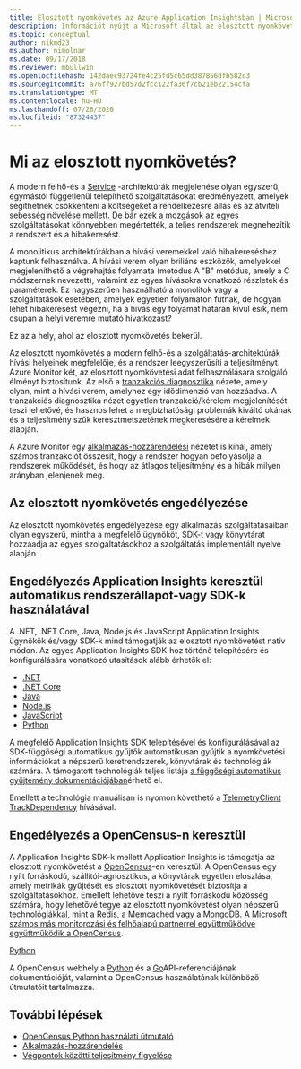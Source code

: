 ```yaml
---
title: Elosztott nyomkövetés az Azure Application Insightsban | Microsoft Docs
description: Információt nyújt a Microsoft által az elosztott nyomkövetés támogatásáról a OpenCensus-projektben partneri kapcsolaton keresztül
ms.topic: conceptual
author: nikmd23
ms.author: nimolnar
ms.date: 09/17/2018
ms.reviewer: mbullwin
ms.openlocfilehash: 142daec93724fe4c25fd5c65dd387856dfb582c3
ms.sourcegitcommit: a76ff927bd57d2fcc122fa36f7cb21eb22154cfa
ms.translationtype: MT
ms.contentlocale: hu-HU
ms.lasthandoff: 07/28/2020
ms.locfileid: "87324437"
---
```

# <a name="what-is-distributed-tracing"></a>Mi az elosztott nyomkövetés?

A modern felhő-és a [Service](https://azure.com/microservices) -architektúrák megjelenése olyan egyszerű, egymástól függetlenül telepíthető szolgáltatásokat eredményezett, amelyek segíthetnek csökkenteni a költségeket a rendelkezésre állás és az átviteli sebesség növelése mellett. De bár ezek a mozgások az egyes szolgáltatásokat könnyebben megértették, a teljes rendszerek megnehezítik a rendszert és a hibakeresést.

A monolitikus architektúrákban a hívási veremekkel való hibakereséshez kaptunk felhasználva. A hívási verem olyan briliáns eszközök, amelyekkel megjeleníthető a végrehajtás folyamata (metódus A "B" metódus, amely a C módszernek nevezett), valamint az egyes hívásokra vonatkozó részletek és paraméterek. Ez nagyszerűen használható a monolitok vagy a szolgáltatások esetében, amelyek egyetlen folyamaton futnak, de hogyan lehet hibakeresést végezni, ha a hívás egy folyamat határán kívül esik, nem csupán a helyi veremre mutató hivatkozást? 

Ez az a hely, ahol az elosztott nyomkövetés bekerül.  

Az elosztott nyomkövetés a modern felhő-és a szolgáltatás-architektúrák hívási helyeinek megfelelője, és a rendszer leegyszerűsíti a teljesítményt. Azure Monitor két, az elosztott nyomkövetési adat felhasználására szolgáló élményt biztosítunk. Az első a [tranzakciós diagnosztika](./transaction-diagnostics.md) nézete, amely olyan, mint a hívási verem, amelyhez egy idődimenzió van hozzáadva. A tranzakciós diagnosztika nézet egyetlen tranzakció/kérelem megjelenítését teszi lehetővé, és hasznos lehet a megbízhatósági problémák kiváltó okának és a teljesítmény szűk keresztmetszetének megkeresésére a kérelmek alapján.

A Azure Monitor egy [alkalmazás-hozzárendelési](./app-map.md) nézetet is kínál, amely számos tranzakciót összesít, hogy a rendszer hogyan befolyásolja a rendszerek működését, és hogy az átlagos teljesítmény és a hibák milyen arányban jelenjenek meg. 

## <a name="how-to-enable-distributed-tracing"></a>Az elosztott nyomkövetés engedélyezése

Az elosztott nyomkövetés engedélyezése egy alkalmazás szolgáltatásaiban olyan egyszerű, mintha a megfelelő ügynököt, SDK-t vagy könyvtárat hozzáadja az egyes szolgáltatásokhoz a szolgáltatás implementált nyelve alapján.

## <a name="enabling-via-application-insights-through-auto-instrumentation-or-sdks"></a>Engedélyezés Application Insights keresztül automatikus rendszerállapot-vagy SDK-k használatával

A .NET, .NET Core, Java, Node.js és JavaScript Application Insights ügynökök és/vagy SDK-k mind támogatják az elosztott nyomkövetést natív módon. Az egyes Application Insights SDK-hoz történő telepítésére és konfigurálására vonatkozó utasítások alább érhetők el:

* [.NET](../learn/quick-monitor-portal.md)
* [.NET Core](../learn/dotnetcore-quick-start.md)
* [Java](./java-in-process-agent.md)
* [Node.js](../learn/nodejs-quick-start.md)
* [JavaScript](./javascript.md)
* [Python](opencensus-python.md)

A megfelelő Application Insights SDK telepítésével és konfigurálásával az SDK-függőségi automatikus gyűjtők automatikusan gyűjtik a nyomkövetési információkat a népszerű keretrendszerek, könyvtárak és technológiák számára. A támogatott technológiák teljes listája [a függőségi automatikus gyűjtemény dokumentációjában](./auto-collect-dependencies.md)érhető el.

 Emellett a technológia manuálisan is nyomon követhető a [TelemetryClient](./api-custom-events-metrics.md) [TrackDependency](./api-custom-events-metrics.md) hívásával.

## <a name="enable-via-opencensus"></a>Engedélyezés a OpenCensus-n keresztül

A Application Insights SDK-k mellett Application Insights is támogatja az elosztott nyomkövetést a [OpenCensus](https://opencensus.io/)-en keresztül. A OpenCensus egy nyílt forráskódú, szállítói-agnosztikus, a könyvtárak egyetlen eloszlása, amely metrikák gyűjtését és elosztott nyomkövetését biztosítja a szolgáltatásokhoz. Emellett lehetővé teszi a nyílt forráskódú közösség számára, hogy lehetővé tegye az elosztott nyomkövetést olyan népszerű technológiákkal, mint a Redis, a Memcached vagy a MongoDB. [A Microsoft számos más monitorozási és felhőalapú partnerrel együttműködve együttműködik a OpenCensus](https://open.microsoft.com/2018/06/13/microsoft-joins-the-opencensus-project/).

[Python](opencensus-python.md) 

A OpenCensus webhely a [Python](https://opencensus.io/api/python/trace/usage.html) és a [Go](https://godoc.org/go.opencensus.io)API-referenciájának dokumentációját, valamint a OpenCensus használatának különböző útmutatóit tartalmazza. 

## <a name="next-steps"></a>További lépések

* [OpenCensus Python használati útmutató](https://opencensus.io/api/python/trace/usage.html)
* [Alkalmazás-hozzárendelés](./app-map.md)
* [Végpontok közötti teljesítmény figyelése](../learn/tutorial-performance.md)

